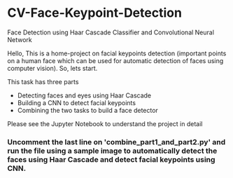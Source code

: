 # CV-Face-Keypoint-Detection
Face Detection using Haar Cascade Classifier and Convolutional Neural Network

Hello, This is a home-project on facial keypoints detection (important points on a human face which can be used for automatic detection of faces using computer vision). So, lets start.

This task has three parts
* Detecting faces and eyes using Haar Cascade
* Building a CNN to detect facial keypoints
* Combining the two tasks to build a face detector

Please see the Jupyter Notebook to understand  the project in detail


### Uncomment the last line on 'combine_part1_and_part2.py' and run the file using a sample image to automatically detect the faces using Haar Cascade and detect facial keypoints using CNN.
